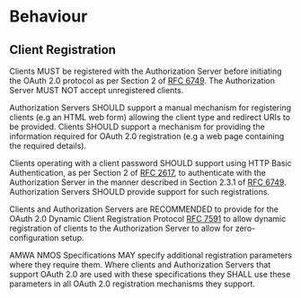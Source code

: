 # Behaviour

## Client Registration

Clients MUST be registered with the Authorization Server before initiating the OAuth 2.0 protocol as per Section 2 of
[RFC 6749][RFC-6749]. The Authorization Server MUST NOT accept unregistered clients.

Authorization Servers SHOULD support a manual mechanism for registering clients (e.g an HTML web form) allowing the
client type and redirect URIs to be provided. Clients SHOULD support a
mechanism for providing the information required for OAuth 2.0 registration (e.g a web page containing the required
details).

Clients operating with a client password SHOULD support using HTTP Basic Authentication, as per Section 2 of [RFC
2617][RFC-2617], to authenticate with the Authorization Server in the manner
described in Section 2.3.1 of [RFC 6749][RFC-6749]. Authorization Servers SHOULD provide support for such
registrations.

Clients and Authorization Servers are RECOMMENDED to provide for the OAuth 2.0 Dynamic Client Registration Protocol
[RFC 7591][RFC-7591] to allow dynamic registration of clients to the Authorization Server to
allow for zero-configuration setup.

AMWA NMOS Specifications MAY specify additional registration parameters where they require them. Where clients and
Authorization Servers that support OAuth 2.0 are used with these
specifications they SHALL use these parameters in all OAuth 2.0 registration mechanisms they support.


[RFC-2617]: https://tools.ietf.org/html/rfc2617 "HTTP Authentication: Basic and Digest Access Authentication"

[RFC-6749]: https://tools.ietf.org/html/rfc6749 "The OAuth 2.0 Authorization Framework"

[RFC-7591]: https://tools.ietf.org/html/rfc7591 "OAuth 2.0 Dynamic Client Registration Protocol"
